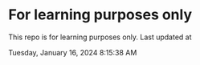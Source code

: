 # For learning purposes only
This repo is for learning purposes only.
Last updated at

Tuesday, January 16, 2024 8:15:38 AM

